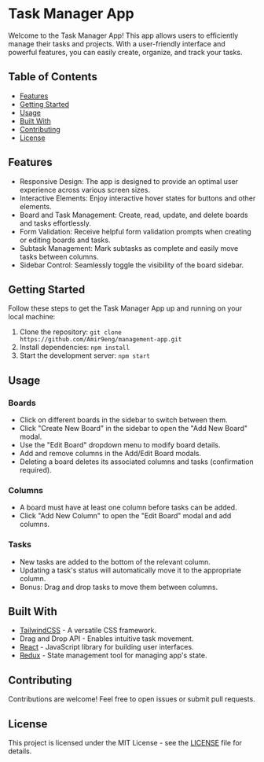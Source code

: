 # Task Manager App

Welcome to the Task Manager App! This app allows users to efficiently manage their tasks and projects. With a user-friendly interface and powerful features, you can easily create, organize, and track your tasks.

## Table of Contents

- [Features](#features)
- [Getting Started](#getting-started)
- [Usage](#usage)
- [Built With](#built-with)
- [Contributing](#contributing)
- [License](#license)

## Features

- Responsive Design: The app is designed to provide an optimal user experience across various screen sizes.
- Interactive Elements: Enjoy interactive hover states for buttons and other elements.
- Board and Task Management: Create, read, update, and delete boards and tasks effortlessly.
- Form Validation: Receive helpful form validation prompts when creating or editing boards and tasks.
- Subtask Management: Mark subtasks as complete and easily move tasks between columns.
- Sidebar Control: Seamlessly toggle the visibility of the board sidebar.

## Getting Started

Follow these steps to get the Task Manager App up and running on your local machine:

1. Clone the repository: `git clone https://github.com/Amir9eng/management-app.git`
2. Install dependencies: `npm install`
3. Start the development server: `npm start`

## Usage

### Boards

- Click on different boards in the sidebar to switch between them.
- Click "Create New Board" in the sidebar to open the "Add New Board" modal.
- Use the "Edit Board" dropdown menu to modify board details.
- Add and remove columns in the Add/Edit Board modals.
- Deleting a board deletes its associated columns and tasks (confirmation required).

### Columns

- A board must have at least one column before tasks can be added.
- Click "Add New Column" to open the "Edit Board" modal and add columns.

### Tasks

- New tasks are added to the bottom of the relevant column.
- Updating a task's status will automatically move it to the appropriate column.
- Bonus: Drag and drop tasks to move them between columns.

## Built With

- [TailwindCSS](https://tailwindcss.com) - A versatile CSS framework.
- Drag and Drop API - Enables intuitive task movement.
- [React](https://reactjs.org) - JavaScript library for building user interfaces.
- [Redux](https://redux.js.org) - State management tool for managing app's state.

## Contributing

Contributions are welcome! Feel free to open issues or submit pull requests.

## License

This project is licensed under the MIT License - see the [LICENSE](LICENSE) file for details.
